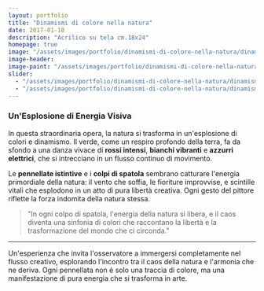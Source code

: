 ```yaml
---
layout: portfolio
title: "Dinamismi di colore nella natura"
date: 2017-01-18
description: "Acrilico su tela cm.18x24"
homepage: true
image: "/assets/images/portfolio/dinamismi-di-colore-nella-natura/dinamismi-di-colore-nella-natura-v1.jpg"
image-header:
image-paint: "/assets/images/portfolio/dinamismi-di-colore-nella-natura/image-paint-dinamismi-di-colore-nella-natura-v1.jpg"
slider:
  - "/assets/images/portfolio/dinamismi-di-colore-nella-natura/dinamismi-di-colore-della-natura-slide1.jpg"
  - "/assets/images/portfolio/dinamismi-di-colore-nella-natura/dinamismi-di-colore-della-natura-slide2.jpg"
---
```


### Un'Esplosione di Energia Visiva

In questa straordinaria opera, la natura si trasforma in un'esplosione di colori e dinamismo. Il verde, come un respiro profondo della terra, fa da sfondo a una danza vivace di **rossi intensi**, **bianchi vibranti** e **azzurri elettrici**, che si intrecciano in un flusso continuo di movimento.

Le **pennellate istintive** e i **colpi di spatola** sembrano catturare l'energia primordiale della natura: il vento che soffia, le fioriture improvvise, e scintille vitali che esplodono in un atto di pura libertà creativa. Ogni gesto del pittore riflette la forza indomita della natura stessa.

> "In ogni colpo di spatola, l'energia della natura si libera, e il caos diventa una sinfonia di colori che raccontano la libertà e la trasformazione del mondo che ci circonda."

---

Un'esperienza che invita l'osservatore a immergersi completamente nel flusso creativo, esplorando l'incontro tra il caos della natura e l'armonia che ne deriva. Ogni pennellata non è solo una traccia di colore, ma una manifestazione di pura energia che si trasforma in arte.
